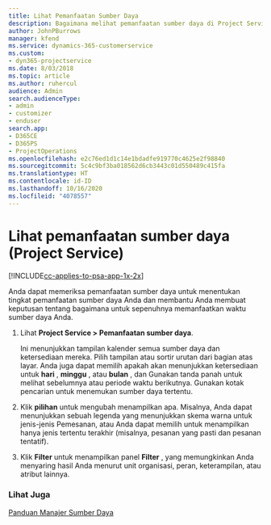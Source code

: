 ```yaml
---
title: Lihat Pemanfaatan Sumber Daya
description: Bagaimana melihat pemanfaatan sumber daya di Project Service
author: JohnPBurrows
manager: kfend
ms.service: dynamics-365-customerservice
ms.custom:
- dyn365-projectservice
ms.date: 8/03/2018
ms.topic: article
ms.author: ruhercul
audience: Admin
search.audienceType:
- admin
- customizer
- enduser
search.app:
- D365CE
- D365PS
- ProjectOperations
ms.openlocfilehash: e2c76ed1d1c14e1bdadfe919770c4625e2f98840
ms.sourcegitcommit: 5c4c9bf3ba018562d6cb3443c01d550489c415fa
ms.translationtype: HT
ms.contentlocale: id-ID
ms.lasthandoff: 10/16/2020
ms.locfileid: "4078557"
---
```

# <a name="view-resource-utilization-project-service"></a>Lihat pemanfaatan sumber daya (Project Service)

[!INCLUDE[cc-applies-to-psa-app-1x-2x](../includes/cc-applies-to-psa-app-1x-2x.md)]

Anda dapat memeriksa pemanfaatan sumber daya untuk menentukan tingkat pemanfaatan sumber daya Anda dan membantu Anda membuat keputusan tentang bagaimana untuk sepenuhnya memanfaatkan waktu sumber daya Anda.  
  
1. Lihat **Project Service > Pemanfaatan sumber daya**. 

     Ini menunjukkan tampilan kalender semua sumber daya dan ketersediaan mereka. Pilih tampilan atau sortir urutan dari bagian atas layar. Anda juga dapat memilih apakah akan menunjukkan ketersediaan untuk **hari** , **minggu** , atau **bulan** , dan Gunakan tanda panah untuk melihat sebelumnya atau periode waktu berikutnya. Gunakan kotak pencarian untuk menemukan sumber daya tertentu.      
  
2. Klik **pilihan** untuk mengubah menampilkan apa. Misalnya, Anda dapat menunjukkan sebuah legenda yang menunjukkan skema warna untuk jenis-jenis Pemesanan, atau Anda dapat memilih untuk menampilkan hanya jenis tertentu terakhir (misalnya, pesanan yang pasti dan pesanan tentatif).  

3. Klik **Filter** untuk menampilkan panel **Filter** , yang memungkinkan Anda menyaring hasil Anda menurut unit organisasi, peran, keterampilan, atau atribut lainnya.  
  
### <a name="see-also"></a>Lihat Juga  
 [Panduan Manajer Sumber Daya](../psa/resource-manager-guide.md)
